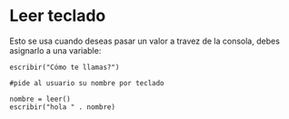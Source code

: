 # Leer teclado
Esto se usa cuando deseas pasar un valor a travez de la consola, debes asignarlo a una variable:

```
escribir("Cómo te llamas?")

#pide al usuario su nombre por teclado

nombre = leer()
escribir("hola " . nombre)

```

